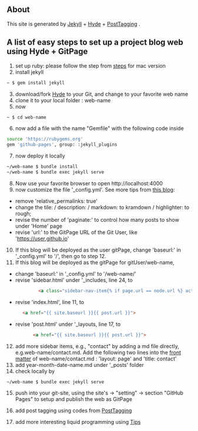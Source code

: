 ## About
This site is generated by [Jekyll](http://jekyllrb.com) + [Hyde](https://github.com/poole/hyde#readme)  + [PostTagging](https://www.jokecamp.com/blog/listing-jekyll-posts-by-tag/) .

## A list of easy steps to set up a project blog web using Hyde + GitPage

1. set up ruby: please follow the step from [steps](https://gist.github.com/mcls/3118518) for mac version
2. install jekyll
```sh
~ $ gem install jekyll
```
3. download/fork [Hyde](https://github.com/poole/hyde) to your Git, and change to your favorite web name
4. clone it to your local folder : web-name
5. now
```sh
~ $ cd web-name
```
6. now add a file with the name "Gemfile" with the following code inside
```sh
source 'https://rubygems.org'
gem 'github-pages', group: :jekyll_plugins
```
7. now deploy it locally
```sh
~/web-name $ bundle install
~/web-name $ bundle exec jekyll serve
```
8. Now use your favorite browser to open http://localhost:4000
9. now customize the file '_config.yml'. See more tips from [this blog](http://anthony.wiryaman.com/2016/08/17/creating-the-blog/):
- remove 'relative_permalinks: true'
- change the tile: / description: / markdown: to kramdown / highlighter: to rough;
- revise the number of 'paginate:' to control how many posts to show under 'Home' page
- revise 'url:' to the GitPage URL of the Git User, like 'https://user.github.io'  
10. If this blog will be deployed as the user gitPage, change 'baseurl:' in '_config.yml' to '/', then go to step 12.
11. If this blog will be deployed as the gitPage for gitUser/web-name,
- change 'baseurl:' in '_config.yml' to '/web-name/'
- revise 'sidebar.html' under '_includes, line 24, to
```html
            <a class="sidebar-nav-item{% if page.url == node.url %} active{% endif %}" href="{{ site.baseurl }}{{ node.url }}">{{ node.title }}</a>
```
- revise 'index.html', line 11, to
```html
      <a href="{{ site.baseurl }}{{ post.url }}">
```
- revise 'post.html' under '_layouts, line 17, to
```html
          <a href="{{ site.baseurl }}{{ post.url }}">
```

12. add more sidebar items, e.g., "contact" by adding a md file directly, e.g.web-name/contact.md. Add the following two lines into the [front matter](https://jekyllrb.com/docs/frontmatter/) of web-name/contact.md :
'layout: page'
 and 'title: contact'
13. add year-month-date-name.md under '_posts' folder
14. check locally by
```sh
~/web-name $ bundle exec jekyll serve
```
15. push into your git-site, using the site's -> "setting" -> section "GitHub Pages" to setup and publish the web as GitPage

16. add post tagging using codes from [PostTagging](https://www.jokecamp.com/blog/listing-jekyll-posts-by-tag/)

17. add more interesting liquid programming using [Tips](https://gist.github.com/smutnyleszek/9803727)
